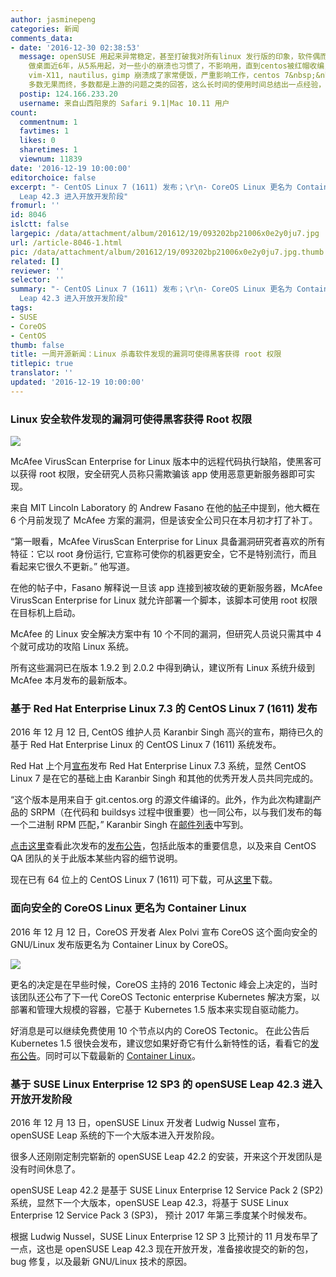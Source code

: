 ```yaml
---
author: jasminepeng
categories: 新闻
comments_data:
- date: '2016-12-30 02:38:53'
  message: openSUSE 用起来异常稳定，甚至打破我对所有linux 发行版的印象，软件偶而崩溃正常，但是换用openSUSE将近一年0崩溃，用了centos
    做桌面近6年，从5系用起，对一些小的崩溃也习惯了，不影响用，直到centos被红帽收编，cenos7 做桌面大不如从前，最常用的gnote, glade,
    vim-X11, nautilus，gimp 崩溃成了家常便饭，严重影响工作，centos 7&nbsp;&nbsp;的图形安装界面都崩溃过几次，提交bugzilla
    多数无果而终，多数都是上游的问题之类的回答，这么长时间的使用时间总结出一点经验，centos 在图形界面上不怎么上心，7.3 1611 问题一样多，常用的vim-X11
  postip: 124.166.233.20
  username: 来自山西阳泉的 Safari 9.1|Mac 10.11 用户
count:
  commentnum: 1
  favtimes: 1
  likes: 0
  sharetimes: 1
  viewnum: 11839
date: '2016-12-19 10:00:00'
editorchoice: false
excerpt: "- CentOS Linux 7 (1611) 发布；\r\n- CoreOS Linux 更名为 Container Linux\r\n- openSUSE
  Leap 42.3 进入开放开发阶段"
fromurl: ''
id: 8046
islctt: false
largepic: /data/attachment/album/201612/19/093202bp21006x0e2y0ju7.jpg
url: /article-8046-1.html
pic: /data/attachment/album/201612/19/093202bp21006x0e2y0ju7.jpg.thumb.jpg
related: []
reviewer: ''
selector: ''
summary: "- CentOS Linux 7 (1611) 发布；\r\n- CoreOS Linux 更名为 Container Linux\r\n- openSUSE
  Leap 42.3 进入开放开发阶段"
tags:
- SUSE
- CoreOS
- CentOS
thumb: false
title: 一周开源新闻：Linux 杀毒软件发现的漏洞可使得黑客获得 root 权限
titlepic: true
translator: ''
updated: '2016-12-19 10:00:00'
---
```


### Linux 安全软件发现的漏洞可使得黑客获得 Root 权限


![](/data/attachment/album/201612/19/093202bp21006x0e2y0ju7.jpg)


McAfee VirusScan Enterprise for Linux 版本中的远程代码执行缺陷，使黑客可以获得 root 权限，安全研究人员称只需欺骗该 app 使用恶意更新服务器即可实现。


来自 MIT Lincoln Laboratory 的 Andrew Fasano 在他的[帖子](https://nation.state.actor/mcafee.html)中提到，他大概在 6 个月前发现了 McAfee 方案的漏洞，但是该安全公司只在本月初才打了补丁。


“第一眼看，McAfee VirusScan Enterprise for Linux 具备漏洞研究者喜欢的所有特征：它以 root 身份运行, 它宣称可使你的机器更安全，它不是特别流行，而且看起来它很久不更新。” 他写道。


在他的帖子中，Fasano 解释说一旦该 app 连接到被攻破的更新服务器，McAfee VirusScan Enterprise for Linux 就允许部署一个脚本，该脚本可使用 root 权限在目标机上启动。


McAfee 的 Linux 安全解决方案中有 10 个不同的漏洞，但研究人员说只需其中 4 个就可成功的攻陷 Linux 系统。


所有这些漏洞已在版本 1.9.2 到 2.0.2 中得到确认，建议所有 Linux 系统升级到 McAfee 本月发布的最新版本。


### 基于 Red Hat Enterprise Linux 7.3 的 CentOS Linux 7 (1611) 发布


2016 年 12 月 12 日, CentOS 维护人员 Karanbir Singh 高兴的宣布，期待已久的基于 Red Hat Enterprise Linux 的 CentOS Linux 7 (1611) 系统发布。


Red Hat 上个月[宣布](http://news.softpedia.com/news/red-hat-enterprise-linux-7-3-released-with-new-container-signing-capability-509938.shtml)发布 Red Hat Enterprise Linux 7.3 系统，显然 CentOS Linux 7 是在它的基础上由 Karanbir Singh 和其他的优秀开发人员共同完成的。


“这个版本是用来自于 git.centos.org 的源文件编译的。此外，作为此次构建副产品的 SRPM（在代码和 buildsys 过程中很重要）也一同公布，以与我们发布的每一个二进制 RPM 匹配，” Karanbir Singh 在[邮件列表](https://lists.centos.org/pipermail/centos-announce/2016-December/022172.html)中写到。


[点击这里](http://wiki.centos.org/Manuals/ReleaseNotes/CentOS7)查看此次发布的[发布公告](http://wiki.centos.org/Manuals/ReleaseNotes/CentOS7)，包括此版本的重要信息，以及来自 CentOS QA 团队的关于此版本某些内容的细节说明。


现在已有 64 位上的 CentOS Linux 7 (1611) 可下载，可从[这里](http://linux.softpedia.com/get/System/Operating-Systems/Linux-Distributions/CentOS-906.shtml)下载。


### 面向安全的 CoreOS Linux 更名为 Container Linux


2016 年 12 月 12 日，CoreOS 开发者 Alex Polvi 宣布 CoreOS 这个面向安全的 GNU/Linux 发布版更名为 Container Linux by CoreOS。


![](/data/attachment/album/201612/19/093202o7eoklrri77fk4dk.png)


更名的决定是在早些时候，CoreOS 主持的 2016 Tectonic 峰会上决定的，当时该团队还公布了下一代 CoreOS Tectonic enterprise Kubernetes 解决方案，以部署和管理大规模的容器，它基于 Kubernetes 1.5 版本来实现自驱动能力。


好消息是可以继续免费使用 10 个节点以内的 CoreOS Tectonic。 在此公告后 Kubernetes 1.5 很快会发布，建议您如果好奇它有什么新特性的话，看看它的[发布公告](https://coreos.com/blog/tectonic-self-driving.html)。同时可以下载最新的 [Container Linux](http://linux.softpedia.com/get/Linux-Distributions/CoreOS-103458.shtml)。


### 基于 SUSE Linux Enterprise 12 SP3 的 openSUSE Leap 42.3 进入开放开发阶段


2016 年 12 月 13 日，openSUSE Linux 开发者 Ludwig Nussel 宣布，openSUSE Leap 系统的下一个大版本进入开发阶段。


很多人还刚刚定制完崭新的 openSUSE Leap 42.2 的安装，开来这个开发团队是没有时间休息了。


openSUSE Leap 42.2 是基于 SUSE Linux Enterprise 12 Service Pack 2 (SP2) 系统，显然下一个大版本，openSUSE Leap 42.3，将基于 SUSE Linux Enterprise 12 Service Pack 3 (SP3)， 预计 2017 年第三季度某个时候发布。


根据 Ludwig Nussel，SUSE Linux Enterprise 12 SP 3 比预计的 11 月发布早了一点，这也是 openSUSE Leap 42.3 现在开放开发，准备接收提交的新的包，bug 修复，以及最新 GNU/Linux 技术的原因。